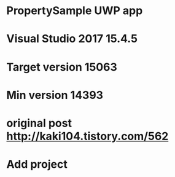 # PropertySample UWP app
# Visual Studio 2017 15.4.5
# Target version 15063
# Min version 14393
#
# original post http://kaki104.tistory.com/562
# 
# Add project

